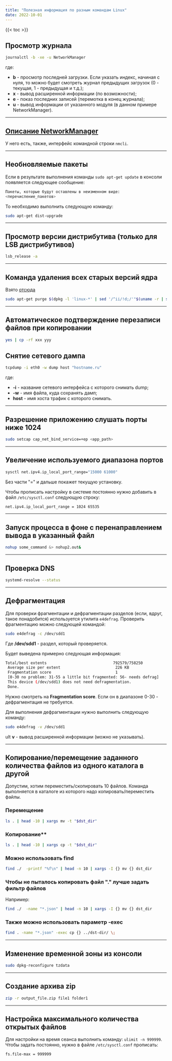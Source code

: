 ```yaml
---
title: "Полезная информация по разным командам Linux"
date: 2022-10-01
---
```


{{< toc >}}

## Просмотр журнала

```bash
journalctl -b -xe -u NetworkManager
```

где:

* **b** - просмотр последней загрузки. Если указать индекс, начиная с нуля, то можно будет смотреть журнал предыдущих загрузок (0 - текущая, 1 - предыдущая и т.д.);
* **x** - вывод расширенной информации (по возможности);
* **e** - показ последних записей (перемотка в конец журнала);
* **u** - вывод информации от указанного модуля (в данном примере NetworkManager).

---

## [Описание NetworkManager](https://help.ubuntu.com/community/NetworkManager)

У него есть, также, интерфейс командной строки `nmcli`.

---

## Необновляемые пакеты

Если в результате выполнения команды `sudo apt-get update` в консоли появляется следующее сообщение:

```bash
Пакеты, которые будут оставлены в неизменном виде:
<перечисление_пакетов>
```

То необходимо выполнить следующую команду:

```bash
sudo apt-get dist-upgrade
```

---

## Просмотр версии дистрибутива (только для LSB дистрибутивов)

```bash
lsb_release -a
```

---

## Команда удаления всех старых версий ядра

Взято [отсюда](http://http://vasilisc.com/upgrade-ubuntu-15-04)

```bash
sudo apt-get purge $(dpkg -l 'linux-*' | sed '/^ii/!d;/'"$(uname -r | sed "s/\(.*\)-\([^0-9]\+\)/\1/")"'/d;s/^[^ ]* [^ ]* \([^ ]*\).*/\1/;/[0-9]/!d' | head -n -1) --assume-yes
```

---

## Автоматическое подтверждение перезаписи файлов при копировании

```bash
yes | cp -rf xxx yyy
```

## Снятие сетевого дампа

```bash
tcpdump -i eth0 -w dump host "hostname.ru"
```

где:

* **-i** - название сетевого интерфейса с которого снимать dump;
* **-w** - имя файла, куда сохранять дамп;
* **host** - имя хоста трафик с которого снимать.

---

## Разрешение приложению слушать порты ниже 1024

```bash
sudo setcap cap_net_bind_service=+ep <app_path>
```

---

## Увеличение используемого диапазона портов

```bash
sysctl net.ipv4.ip_local_port_range="15000 61000"
```

Без части "=" и дальше покажет текущую установку.

Чтобы прописать настройку в системе постоянно нужно добавить в файл `/etc/sysctl.conf` следующую строку:

```bash
net.ipv4.ip_local_port_range = 1024 65535
```

---

## Запуск процесса в фоне с перенаправлением вывода в указанный файл

```bash
nohup some_command &> nohup2.out&
```

---

## Проверка DNS

```bash
systemd-resolve --status
```

---

## Дефрагментация

Для проверки фрагментации и дефрагментации разделов (если, вдруг, такое понадобится) используется утилита `e4defrag`.
Проверить фрагментацию можно следующей командой:

```bash
sudo e4defrag -c /dev/sdd1
```

Где **/dev/sdd1** - раздел, который проверяется.

Будет выведена примерно следующая информация:

```bash
Total/best extents                             792579/758250
 Average size per extent                        226 KB
 Fragmentation score                            1
 [0-30 no problem: 31-55 a little bit fragmented: 56- needs defrag]
 This device (/dev/sdd1) does not need defragmentation.
 Done.
```

Нужно смотреть на **Fragmentation score**. Если он в диапазоне 0-30 - дефрагментация не требуется.

Для выполнения дефрагментации нужно выполнить следующую команду:

```bash
sudo e4defrag -v /dev/sdd1
```

ult **v** - вывод расширенной информации (можно не указывать).

---

## Копирование/перемещение заданного количества файлов из одного каталога в другой

Допустим, хотим переместить/скопировать 10 файлов. Команда выполняется в каталоге из которого надо копировать/переместить файлы.

### Перемещение

```bash
ls . | head -10 | xargs mv -t "$dst_dir"
```

### Копирование**

```bash
ls . | head -10 | xargs cp -t "$dst_dir"
```

### Можно использовать find

```bash
find ./  -printf "%f\n" | head -n 10 | xargs -I {} mv {} dst_dir
```

### Чтобы не пыталось копировать файл "." лучше задать фильтр файлов

Например:

```bash
find ./  -name "*.json" | head -n 10 | xargs -I {} mv {} dst_dir
```

### Также можно использовать параметр -exec

```bash
find . -name "*.json" -exec cp {} ../dst-dir/ \;
```

---

## Изменение временной зоны из консоли

```bash
sudo dpkg-reconfigure tzdata
```

---

## Создание архива zip

```bash
zip -r output_file.zip file1 folder1
```

---

## Настройка максимального количества открытых файлов

Для настройки на время сеанса выполнить команду: `ulimit -n 999999`.
Чтобы задать постоянно, нужно в файле `/etc/sysctl.conf` прописать:

```bash
fs.file-max = 999999
```
